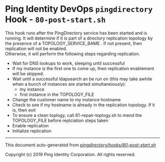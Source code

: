 
# Ping Identity DevOps `pingdirectory` Hook - `80-post-start.sh`
This hook runs after the PingDirectory service has been started and is running.  It
will determine if it is part of a directory replication topology by the presence
of a TOPOLOGY_SERVICE_BAME .  If not present, then replication will not be enabled.  
Otherwise,
it will perform the following steps regarding replication.

- Wait for DNS lookups to work, sleeping until successful
- If my instance is the first one to come up, then replication enablement will be skipped.
- Wait until a successful ldapsearch an be run on (this may take awhile when a bunch of instances are started simultaneiously):
  - my instance
  - first instance in the TOPOLOGY_FILE
- Change the customer name to my instance hostname
- Check to see if my hostname is already in the replication topology.  If it is, then exit
- To ensure a clean toplogy, call 81-repair-toplogy.sh to mend the TOPOLOGY_FILE before replciation steps taken
- Enable replication
- Initialize replication

---
This document auto-generated from _[pingdirectory/hooks/80-post-start.sh](https://github.com/pingidentity/pingidentity-docker-builds/blob/master/pingdirectory/hooks/80-post-start.sh)_

Copyright (c)  2019 Ping Identity Corporation. All rights reserved.
